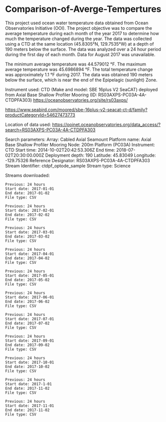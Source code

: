 # Comparison-of-Averge-Tempertures

This project used ocean water temperature data obtained from Ocean Observatories Initiative (OOI). The project objective was to compare the average temperature during each month of the year 2017 to determine how much the temperature changed during the year. The data was collected using a CTD at the same location (45.8305°N, 129.7535°W) at a depth of 190 meters below the surface. The data was analyzed over a 24 hour period during the first day of each month. Data for August 2017 was unavailable. 

The minimum average temperature was 44.579012 °F. The maximum average temperature was 45.6986894 °F. The total temperature change was approximately 1.1 °F during 2017. The data was obtained 190 meters below the surface, which is near the end of the Epipelagic (sunlight) Zone.  

Instrument used: CTD (Make and model: SBE 16plus V2 SeaCAT) deployed from Axial Base Shallow Profiler Mooring (ID: RS03AXPS-PC03A-4A-CTDPFA303)
https://oceanobservatories.org/site/rs03axps/

https://www.seabird.com/moored/sbe-16plus-v2-seacat-ct-d/family?productCategoryId=54627473773

Location of data used: https://ooinet.oceanobservatories.org/data_access/?search=RS03AXPS-PC03A-4A-CTDPFA303

Search parameters:
  Array: Cabled Axial Seamount
  Platform name: Axial Base Shallow Profiler Mooring
  Node: 200m Platform (PC03A)
  Instrument: CTD
  Start time: 2014-10-02T20:42:53.306Z
  End time: 2018-07-02T20:30:00.000Z
  Deployment depth: 190
  Latitude: 45.83049
  Longitude: -129.75326
  Reference Designator: RS03AXPS-PC03A-4A-CTDPFA303
  Stream Identifier: ctdpf_optode_sample
  Stream type: Science
  
  Streams downloaded: 
    
    Previous: 24 hours
    Start date: 2017-01-01 
    End date: 2017-01-02
    File type: CSV
    
    Previous: 24 hours
    Start date: 2017-02-01 
    End date: 2017-02-02
    File type: CSV
    
    Previous: 24 hours
    Start date: 2017-03-01 
    End date: 2017-03-02
    File type: CSV
    
    Previous: 24 hours
    Start date: 2017-04-01 
    End date: 2017-04-02
    File type: CSV
    
    Previous: 24 hours
    Start date: 2017-05-01 
    End date: 2017-05-02
    File type: CSV
    
    Previous: 24 hours
    Start date: 2017-06-01 
    End date: 2017-06-02
    File type: CSV
    
    Previous: 24 hours
    Start date: 2017-07-01 
    End date: 2017-07-02
    File type: CSV
    
    Previous: 24 hours
    Start date: 2017-09-01 
    End date: 2017-09-02
    File type: CSV
    
    Previous: 24 hours
    Start date: 2017-10-01 
    End date: 2017-10-02
    File type: CSV
    
    Previous: 24 hours
    Start date: 2017-1-01 
    End date: 2017-11-02
    File type: CSV
    
    Previous: 24 hours
    Start date: 2017-11-01 
    End date: 2017-11-02
    File type: CSV
